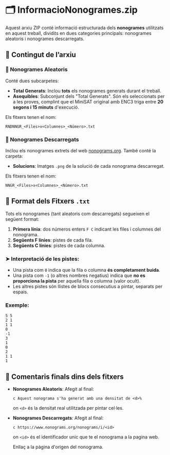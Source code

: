 # 🗂️ InformacioNonogrames.zip

Aquest arxiu ZIP conté informació estructurada dels **nonogrames** utilitzats en aquest treball, dividits en dues categories principals: nonogrames aleatoris i nonogrames descarregats.

## 📁 Contingut de l’arxiu

### 📂 Nonogrames Aleatoris

Conté dues subcarpetes:

- **Total Generats**: Inclou **tots** els nonogrames generats durant el treball.
- **Asequibles**: Subconjunt dels "Total Generats". Són els seleccionats per a les proves, complint que el MiniSAT original amb ENC3 triga entre **20 segons i 15 minuts** d'execució.

Els fitxers tenen el nom:
```
RNDNNGR_<Files>x<Columnes>_<Número>.txt
```

### 📂 Nonogrames Descarregats

Inclou els nonogrames extrets del web [nonograms.org](https://www.nonograms.org/nonograms). També conté la carpeta:

- **Solucions**: Imatges `.png` de la solució de cada nonograma descarregat.

Els fitxers tenen el nom:
```
NNGR_<Files>x<Columnes>_<Número>.txt
```

## 📄 Format dels Fitxers `.txt`

Tots els nonogrames (tant aleatoris com descarregats) segueixen el següent format:

1. **Primera línia**: dos números enters `F C` indicant les files i columnes del nonograma.
2. **Següents F línies**: pistes de cada fila.
3. **Següents C línies**: pistes de cada columna.

### ➤ Interpretació de les pistes:

- Una pista com `0` indica que la fila o columna **és completament buida**.
- Una pista com `-1` (o altres nombres negatius) indica que **no es proporciona la pista** per aquella fila o columna (valor ocult).
- Les altres pistes són llistes de blocs consecutius a pintar, separats per espais.

### Exemple:
```
5 5
2 1
1 1
0
-1
3
1
0
2
1 1
1
```

## 📝 Comentaris finals dins dels fitxers

- **Nonogrames Aleatoris**: Afegit al final:
  ```
  c Aquest nonograma s'ha generat amb una densitat de <d>%
  ```
  on `<d>` és la densitat real utilitzada per pintar cel·les.

- **Nonogrames Descarregats**: Afegit al final:
  ```
  c https://www.nonograms.org/nonograms/i/<id>
  ```
  on `<id>` és el identificador unic que te el nonograma a la pagina web.
  
  Enllaç a la pàgina d'origen del nonograma.